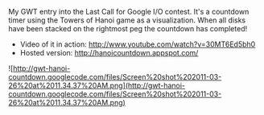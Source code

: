 My GWT entry into the Last Call for Google I/O contest. It's a countdown timer using the Towers of Hanoi game as a visualization. When all disks have been stacked on the rightmost peg the countdown has completed!

  * Video of it in action: http://www.youtube.com/watch?v=30MT6Ed5bh0
  * Hosted version: http://hanoicountdown.appspot.com/

![http://gwt-hanoi-countdown.googlecode.com/files/Screen%20shot%202011-03-26%20at%2011.34.37%20AM.png](http://gwt-hanoi-countdown.googlecode.com/files/Screen%20shot%202011-03-26%20at%2011.34.37%20AM.png)